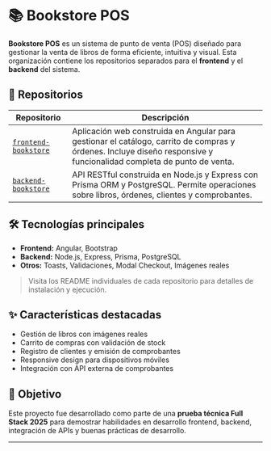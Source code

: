 # 📚 Bookstore POS

**Bookstore POS** es un sistema de punto de venta (POS) diseñado para gestionar la venta de libros de forma eficiente, intuitiva y visual. Esta organización contiene los repositorios separados para el **frontend** y el **backend** del sistema.

## 🧩 Repositorios

| Repositorio        | Descripción                                  |
|--------------------|----------------------------------------------|
| [`frontend-bookstore`](https://github.com/bookstore-pos/frontend-bookstore) | Aplicación web construida en Angular para gestionar el catálogo, carrito de compras y órdenes. Incluye diseño responsive y funcionalidad completa de punto de venta. |
| [`backend-bookstore`](https://github.com/bookstore-pos/backend-bookstore)   | API RESTful construida en Node.js y Express con Prisma ORM y PostgreSQL. Permite operaciones sobre libros, órdenes, clientes y comprobantes. |

## 🛠 Tecnologías principales

- **Frontend:** Angular, Bootstrap
- **Backend:** Node.js, Express, Prisma, PostgreSQL
- **Otros:** Toasts, Validaciones, Modal Checkout, Imágenes reales

> Visita los README individuales de cada repositorio para detalles de instalación y ejecución.

## ✨ Características destacadas

- Gestión de libros con imágenes reales
- Carrito de compras con validación de stock
- Registro de clientes y emisión de comprobantes
- Responsive design para dispositivos móviles
- Integración con API externa de comprobantes

## 🚀 Objetivo

Este proyecto fue desarrollado como parte de una **prueba técnica Full Stack 2025** para demostrar habilidades en desarrollo frontend, backend, integración de APIs y buenas prácticas de desarrollo.

---
